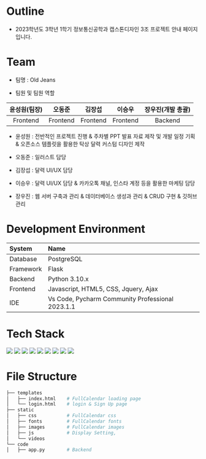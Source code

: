 # Outline
* 2023학년도 3학년 1학기 정보통신공학과 캡스톤디자인 3조 프로젝트 안내 페이지입니다.

# Team
* 팀명 : Old Jeans
 
* 팀원 및 팀원 역할

|윤성원(팀장)|오동준|김장섭|이승우|장우진(개발 총괄)|
|:---------------------:|:---------------------:|:---------------------:|:---------------------:|:---------------------:|
|Frontend|Frontend|Frontend|Frontend|Backend|

* 윤성원 : 전반적인 프로젝트 진행 & 주차별 PPT 발표 자료 제작 및 개발 일정 기획 & 오픈소스 템플릿을 활용한 탁상 달력 커스텀 디자인 제작

* 오동준 : 일러스트 담당

* 김장섭 : 달력 UI/UX 담당 

* 이승우 : 달력 UI/UX 담당 & 카카오톡 채널, 인스타 계정 등을 활용한 마케팅 담당

* 장우진 : 웹 서버 구축과 관리 & 데이터베이스 생성과 관리 & CRUD 구현 & 깃허브 관리

# Development Environment

|System|Name|
|:---|:---|
|Database|PostgreSQL|
|Framework|Flask|
|Backend|Python 3.10.x|
|Frontend|Javascript, HTML5, CSS, Jquery, Ajax|
|IDE|Vs Code, Pycharm Community Professional 2023.1.1|

# Tech Stack

<div class="container">
 <img src="https://img.shields.io/badge/html5-E34F26?style=for-the-badge&logo=html5&logoColor=white"> 
 <img src="https://img.shields.io/badge/css-1572B6?style=for-the-badge&logo=css3&logoColor=white"> 
 <img src="https://img.shields.io/badge/javascript-F7DF1E?style=for-the-badge&logo=javascript&logoColor=black">
 <img src="https://img.shields.io/badge/jquery-FFCA28?style=for-the-badge&logo=jquery&logoColor=white">
 <img src="https://img.shields.io/badge/bootstrap-7952B3?style=for-the-badge&logo=bootstrap&logoColor=white">
 <img src="https://img.shields.io/badge/Python-3776AB?style=for-the-badge&logo=python&logoColor=white"> 
 <img src="https://img.shields.io/badge/PostgreSQL-003545?style=for-the-badge&logo=PostgreSQL&logoColor=white"> 
 <img src="https://img.shields.io/badge/flask-000000?style=for-the-badge&logo=flask&logoColor=white">
 <img src="https://img.shields.io/badge/github-181717?style=for-the-badge&logo=github&logoColor=white">
</div>

# File Structure

```bash
├── templates
│   ├── index.html    # FullCalendar loading page
│   └── login.html    # login & Sign Up page
├── static
│   ├── css           # FullCalendar css
│   ├── fonts         # FullCalendar fonts
│   ├── images        # FullCalendar images
│   ├── js            # Display Setting, 
│   └── videos        
└── code
│   ├── app.py        # Backend
``` 
